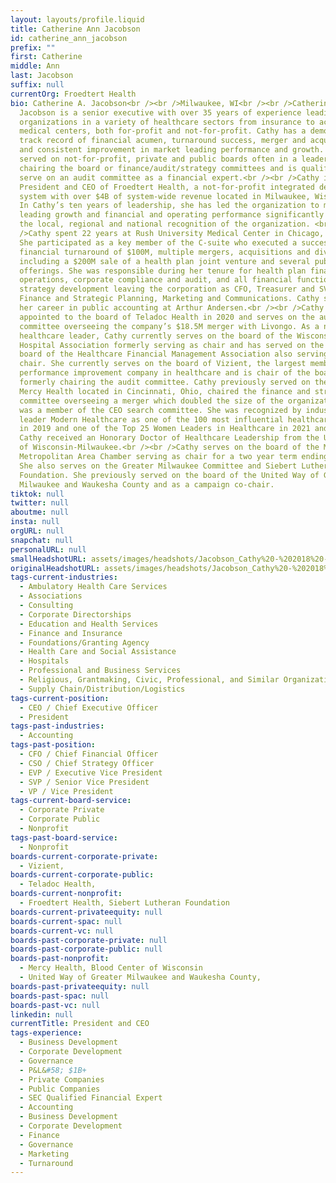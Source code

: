 ```yaml
---
layout: layouts/profile.liquid
title: Catherine Ann Jacobson
id: catherine_ann_jacobson
prefix: ""
first: Catherine
middle: Ann
last: Jacobson
suffix: null
currentOrg: Froedtert Health
bio: Catherine A. Jacobson<br /><br />Milwaukee, WI<br /><br />Catherine (Cathy)
  Jacobson is a senior executive with over 35 years of experience leading
  organizations in a variety of healthcare sectors from insurance to academic
  medical centers, both for-profit and not-for-profit. Cathy has a demonstrated
  track record of financial acumen, turnaround success, merger and acquisitions
  and consistent improvement in market leading performance and growth. She has
  served on not-for-profit, private and public boards often in a leadership role
  chairing the board or finance/audit/strategy committees and is qualified to
  serve on an audit committee as a financial expert.<br /><br />Cathy is the
  President and CEO of Froedtert Health, a not-for-profit integrated delivery
  system with over $4B of system-wide revenue located in Milwaukee, Wisconsin.
  In Cathy’s ten years of leadership, she has led the organization to market
  leading growth and financial and operating performance significantly enhancing
  the local, regional and national recognition of the organization. <br /><br
  />Cathy spent 22 years at Rush University Medical Center in Chicago, Illinois.
  She participated as a key member of the C-suite who executed a successful
  financial turnaround of $100M, multiple mergers, acquisitions and divestitures
  including a $200M sale of a health plan joint venture and several public bond
  offerings. She was responsible during her tenure for health plan finance and
  operations, corporate compliance and audit, and all financial functions and
  strategy development leaving the corporation as CFO, Treasurer and SVP of
  Finance and Strategic Planning, Marketing and Communications. Cathy started
  her career in public accounting at Arthur Andersen.<br /><br />Cathy was
  appointed to the board of Teladoc Health in 2020 and serves on the audit
  committee overseeing the company’s $18.5M merger with Livongo. As a national
  healthcare leader, Cathy currently serves on the board of the Wisconsin
  Hospital Association formerly serving as chair and has served on the national
  board of the Healthcare Financial Management Association also serving as
  chair. She currently serves on the board of Vizient, the largest member owned
  performance improvement company in healthcare and is chair of the board,
  formerly chairing the audit committee. Cathy previously served on the board of
  Mercy Health located in Cincinnati, Ohio, chaired the finance and strategy
  committee overseeing a merger which doubled the size of the organization and
  was a member of the CEO search committee. She was recognized by industry media
  leader Modern Healthcare as one of the 100 most influential healthcare leaders
  in 2019 and one of the Top 25 Women Leaders in Healthcare in 2021 and 2022.
  Cathy received an Honorary Doctor of Healthcare Leadership from the University
  of Wisconsin-Milwaukee.<br /><br />Cathy serves on the board of the Milwaukee
  Metropolitan Area Chamber serving as chair for a two year term ending in 2023.
  She also serves on the Greater Milwaukee Committee and Siebert Lutheran
  Foundation. She previously served on the board of the United Way of Greater
  Milwaukee and Waukesha County and as a campaign co-chair.
tiktok: null
twitter: null
aboutme: null
insta: null
orgURL: null
snapchat: null
personalURL: null
smallHeadshotURL: assets/images/headshots/Jacobson_Cathy%20-%202018%20-%204x6_converted_scaled.avif
originalHeadshotURL: assets/images/headshots/Jacobson_Cathy%20-%202018%20-%204x6_converted_scaled.avif
tags-current-industries:
  - Ambulatory Health Care Services
  - Associations
  - Consulting
  - Corporate Directorships
  - Education and Health Services
  - Finance and Insurance
  - Foundations/Granting Agency
  - Health Care and Social Assistance
  - Hospitals
  - Professional and Business Services
  - Religious, Grantmaking, Civic, Professional, and Similar Organizations
  - Supply Chain/Distribution/Logistics
tags-current-position:
  - CEO / Chief Executive Officer
  - President
tags-past-industries:
  - Accounting
tags-past-position:
  - CFO / Chief Financial Officer
  - CSO / Chief Strategy Officer
  - EVP / Executive Vice President
  - SVP / Senior Vice President
  - VP / Vice President
tags-current-board-service:
  - Corporate Private
  - Corporate Public
  - Nonprofit
tags-past-board-service:
  - Nonprofit
boards-current-corporate-private:
  - Vizient,
boards-current-corporate-public:
  - Teladoc Health,
boards-current-nonprofit:
  - Froedtert Health, Siebert Lutheran Foundation
boards-current-privateequity: null
boards-current-spac: null
boards-current-vc: null
boards-past-corporate-private: null
boards-past-corporate-public: null
boards-past-nonprofit:
  - Mercy Health, Blood Center of Wisconsin
  - United Way of Greater Milwaukee and Waukesha County,
boards-past-privateequity: null
boards-past-spac: null
boards-past-vc: null
linkedin: null
currentTitle: President and CEO
tags-experience:
  - Business Development
  - Corporate Development
  - Governance
  - P&L&#58; $1B+
  - Private Companies
  - Public Companies
  - SEC Qualified Financial Expert
  - Accounting
  - Business Development
  - Corporate Development
  - Finance
  - Governance
  - Marketing
  - Turnaround
---
```

